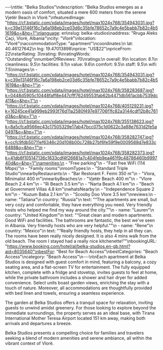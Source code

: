 ---\ntitle: "Belka Studios"\ndescription: "Belka Studios emerges as a modern oasis of comfort, situated a mere 600 meters from the serene Vjetër Beach in Vlorë."\nfeaturedImage: "https://cf.bstatic.com/xdata/images/hotel/max1024x768/354943031.jpg?k=c39e13146f16c7a6a198eb2ce03d6c35bfe78652c7a9c4e5babb7b82c4b51619&o=&hp=1"\nlanguage: en\nslug: belka-studios\naddress: "Rruga Aleks Çaçi, Vlorë, Albania"\ncity: "Vlorë"\nlocation: "Vlorë"\naccommodationType: "apartment"\ncoordinates:\n  lat: 40.46127642\n  lng: 19.47013898\nprice: "US$22"\npriceFrom: 22\nstarRating: 3\nrating: 9\nratingWords: "Outstanding"\nnumberOfReviews: 70\nratings:\n  overall: 9\n  location: 8.1\n  cleanliness: 9.5\n  facilities: 9.1\n  value: 9.6\n  comfort: 9.5\n  staff: 9.5\n  wifi: 7.5\nimages:\n  - "https://cf.bstatic.com/xdata/images/hotel/max1024x768/354943031.jpg?k=c39e13146f16c7a6a198eb2ce03d6c35bfe78652c7a9c4e5babb7b82c4b51619&o=&hp=1"\n  - "https://cf.bstatic.com/xdata/images/hotel/max1024x768/358283687.jpg?k=0448d5905c10448faff8e447cfff76249553fab62b4471db561acbb7539dc411&o=&hp=1"\n  - "https://cf.bstatic.com/xdata/images/hotel/max1024x768/405129231.jpg?k=16245ce41a999eb2993f76d11a2580f497e97706f1fc82a3144cdf12b8c761d3&o=&hp=1"\n  - "https://cf.bstatic.com/xdata/images/hotel/max1024x768/355138623.jpg?k=8a5cfca9566ec43c17505329e17ab47bcc075c1d0622c3a88e7631d2fe5a0497&o=&hp=1"\n  - "https://cf.bstatic.com/xdata/images/hotel/max1024x768/358282747.jpg?k=ccfc9fdb50711ef6346c20d108b00c728b27bf6fe59f9e0009588d7e833c6488&o=&hp=1"\n  - "https://cf.bstatic.com/xdata/images/hotel/max1024x768/358282373.jpg?k=41db8f105147136c1633cdf4f26681a7c404feb9ea461f9c48786460b999740d&o=&hp=1"\namenities:\n  - "Free parking"\n  - "Fast free WiFi (114 Mbps)"\n  - "Family rooms"\nroomTypes:\n  - "Standard Triple Studio"\nnearbyRestaurants:\n  - "Bar Restorant F. Feimi 350 m"\n  - "Vlora, Minimalist 400 m"\nnearbyBeaches:\n  - "Vjetër Beach 400 m"\n  - "Vlore Beach 2.4 km"\n  - "Ri Beach 3.5 km"\n  - "Narta Beach 4.1 km"\n  - "Beach at Government Villas 4.8 km"\nwhatsNearby:\n  - "Independence Square 2 km"\n  - "Kuzum Baba 2.1 km"\n  - "Scooby Doo Vlore 3.5 km"\nreviews:\n  - name: "Tatiana"\n    country: "Russia"\n    text: "“The apartments are small, but very cozy and comfortable, they have everything you need. Very friendly hosts who helped me find my way around the city.”"\n  - name: "Lauren"\n    country: "United Kingdom"\n    text: "“Great clean and modern apartments. Good WiFi and facilities. The bathrooms are fantastic, the best we've seen in Albania. Very friendly hosts who are very helpful.”"\n  - name: "Rene"\n    country: "Mexico"\n    text: "“Really friendly hosts, they help in all they can. The rooms have been really nicely designed. It is also 4 mins walk from the old beach. The room I stayed had a really nice kitchenette!”"\nbookingURL: "https://www.booking.com/hotel/al/belka-studios.en-gb.html?aid=8035640"\nbestFor: "Best for Beach Access"\nbestCategories: "Beach Access"\ncategory: "Beach Access"\n---\n\nEach apartment at Belka Studios is designed with guest comfort in mind, featuring a balcony, a cozy seating area, and a flat-screen TV for entertainment. The fully equipped kitchen, complete with a fridge and stovetop, invites guests to feel at home, while the private bathroom includes a shower and hair dryer for added convenience. Select units boast garden views, enriching the stay with a touch of nature. Moreover, all accommodations are thoughtfully provided with bed linen and towels, ensuring a seamless experience.

The garden at Belka Studios offers a tranquil space for relaxation, inviting guests to unwind amidst greenery. For those looking to explore beyond the immediate surroundings, the property serves as an ideal base, with Tirana International Mother Teresa Airport located 151 km away, making both arrivals and departures a breeze.

Belka Studios presents a compelling choice for families and travelers seeking a blend of modern amenities and serene ambiance, all within the vibrant context of Vlorë.